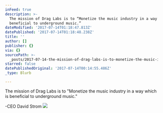 ```yaml
---
inFeed: true
description: >-
  The mission of Drag Labs is to “Monetize the music industry in a way which is
  beneficial to underground music.”
dateModified: '2017-07-14T01:18:47.813Z'
datePublished: '2017-07-14T01:18:48.238Z'
title: ''
author: []
publisher: {}
via: {}
sourcePath: >-
  _posts/2017-07-14-the-mission-of-drag-labs-is-to-monetize-the-music-industry.md
starred: false
datePublishedOriginal: '2017-07-14T00:14:55.486Z'
_type: Blurb

---
```

The mission of Drag Labs is to "Monetize the music industry in a way which is beneficial to underground music."

-CEO David Strom
![](https://the-grid-user-content.s3-us-west-2.amazonaws.com/ccc320f5-37d9-4ca4-a615-51dff6e33285.png)